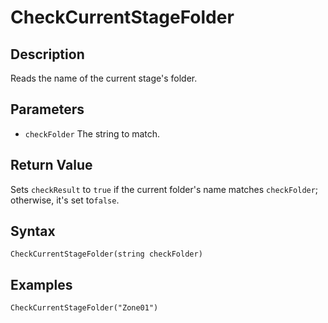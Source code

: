 # CheckCurrentStageFolder

## Description
Reads the name of the current stage's folder.

## Parameters
- `checkFolder`
The string to match.

## Return Value
Sets `checkResult` to `true` if the current folder's name matches `checkFolder`; otherwise, it's set to`false`.

## Syntax
```
CheckCurrentStageFolder(string checkFolder)
```

## Examples
```
CheckCurrentStageFolder("Zone01")
```